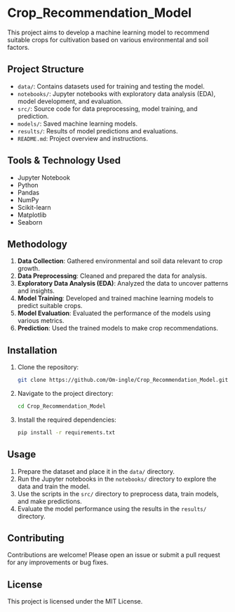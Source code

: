 # Crop_Recommendation_Model




This project aims to develop a machine learning model to recommend suitable crops for cultivation based on various environmental and soil factors.

## Project Structure

- `data/`: Contains datasets used for training and testing the model.
- `notebooks/`: Jupyter notebooks with exploratory data analysis (EDA), model development, and evaluation.
- `src/`: Source code for data preprocessing, model training, and prediction.
- `models/`: Saved machine learning models.
- `results/`: Results of model predictions and evaluations.
- `README.md`: Project overview and instructions.

## Tools & Technology Used

- Jupyter Notebook
- Python
- Pandas
- NumPy
- Scikit-learn
- Matplotlib
- Seaborn

## Methodology

1. **Data Collection**: Gathered environmental and soil data relevant to crop growth.
2. **Data Preprocessing**: Cleaned and prepared the data for analysis.
3. **Exploratory Data Analysis (EDA)**: Analyzed the data to uncover patterns and insights.
4. **Model Training**: Developed and trained machine learning models to predict suitable crops.
5. **Model Evaluation**: Evaluated the performance of the models using various metrics.
6. **Prediction**: Used the trained models to make crop recommendations.

## Installation

1. Clone the repository:
   ```sh
   git clone https://github.com/Om-ingle/Crop_Recommendation_Model.git
   ```
2. Navigate to the project directory:
   ```sh
   cd Crop_Recommendation_Model
   ```
3. Install the required dependencies:
   ```sh
   pip install -r requirements.txt
   ```

## Usage

1. Prepare the dataset and place it in the `data/` directory.
2. Run the Jupyter notebooks in the `notebooks/` directory to explore the data and train the model.
3. Use the scripts in the `src/` directory to preprocess data, train models, and make predictions.
4. Evaluate the model performance using the results in the `results/` directory.

## Contributing

Contributions are welcome! Please open an issue or submit a pull request for any improvements or bug fixes.

## License

This project is licensed under the MIT License.
```


